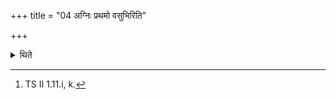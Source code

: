 +++
title = "04 अग्निः प्रथमो वसुभिरिति"

+++

<details><summary>थिते</summary>

4. The invitatory and offering verses are those in which all the deities are addressed, begining with agniḥ prathamo vasubhiḥ.[^1]  

[^1]: TS II 1.11.i, k. 
</details>
